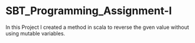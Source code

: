 # SBT_Programming_Assignment-I

In this Project I created a method in scala to reverse the gven value without using mutable variables.
